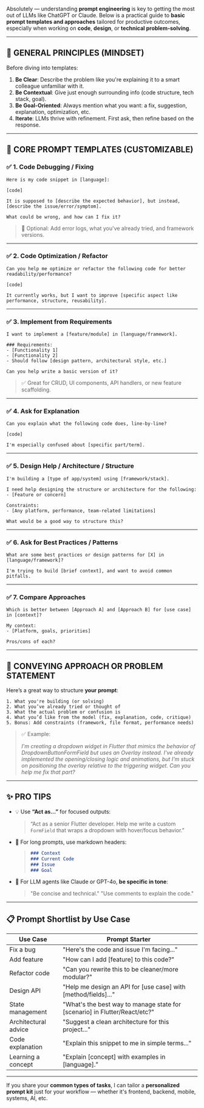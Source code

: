 Absolutely — understanding **prompt engineering** is key to getting the most out of LLMs like ChatGPT or Claude. Below is a practical guide to **basic prompt templates and approaches** tailored for productive outcomes, especially when working on **code**, **design**, or **technical problem-solving**.

---

## 🔧 GENERAL PRINCIPLES (MINDSET)

Before diving into templates:

1. **Be Clear**: Describe the problem like you're explaining it to a smart colleague unfamiliar with it.
2. **Be Contextual**: Give just enough surrounding info (code structure, tech stack, goal).
3. **Be Goal-Oriented**: Always mention what you want: a fix, suggestion, explanation, optimization, etc.
4. **Iterate**: LLMs thrive with refinement. First ask, then refine based on the response.

---

## 📁 CORE PROMPT TEMPLATES (CUSTOMIZABLE)

### ✅ 1. **Code Debugging / Fixing**

```
Here is my code snippet in [language]:

[code]

It is supposed to [describe the expected behavior], but instead, [describe the issue/error/symptom].

What could be wrong, and how can I fix it?
```

> 🔁 Optional: Add error logs, what you've already tried, and framework versions.

---

### ✅ 2. **Code Optimization / Refactor**

```
Can you help me optimize or refactor the following code for better readability/performance?

[code]

It currently works, but I want to improve [specific aspect like performance, structure, reusability].
```

---

### ✅ 3. **Implement from Requirements**

```
I want to implement a [feature/module] in [language/framework].

### Requirements:
- [Functionality 1]
- [Functionality 2]
- Should follow [design pattern, architectural style, etc.]

Can you help write a basic version of it?
```

> ✅ Great for CRUD, UI components, API handlers, or new feature scaffolding.

---

### ✅ 4. **Ask for Explanation**

```
Can you explain what the following code does, line-by-line?

[code]

I'm especially confused about [specific part/term].
```

---

### ✅ 5. **Design Help / Architecture / Structure**

```
I'm building a [type of app/system] using [framework/stack].

I need help designing the structure or architecture for the following:
- [Feature or concern]

Constraints:
- [Any platform, performance, team-related limitations]

What would be a good way to structure this?
```

---

### ✅ 6. **Ask for Best Practices / Patterns**

```
What are some best practices or design patterns for [X] in [language/framework]?

I'm trying to build [brief context], and want to avoid common pitfalls.
```

---

### ✅ 7. **Compare Approaches**

```
Which is better between [Approach A] and [Approach B] for [use case] in [context]?

My context:
- [Platform, goals, priorities]

Pros/cons of each?
```

---

## 🧠 CONVEYING APPROACH OR PROBLEM STATEMENT

Here’s a great way to structure **your prompt**:

```
1. What you're building (or solving)
2. What you’ve already tried or thought of
3. What the actual problem or confusion is
4. What you’d like from the model (fix, explanation, code, critique)
5. Bonus: Add constraints (framework, file format, performance needs)
```

> ✅ Example:
>
> *I'm creating a dropdown widget in Flutter that mimics the behavior of DropdownButtonFormField but uses an Overlay instead. I've already implemented the opening/closing logic and animations, but I'm stuck on positioning the overlay relative to the triggering widget. Can you help me fix that part?*

---

## ✨ PRO TIPS

* 💡 Use **“Act as...”** for focused outputs:

  > “Act as a senior Flutter developer. Help me write a custom `FormField` that wraps a dropdown with hover/focus behavior.”

* 📌 For long prompts, use markdown headers:

  > ```markdown
  > ### Context
  > ### Current Code
  > ### Issue
  > ### Goal
  > ```

* 🧪 For LLM agents like Claude or GPT-4o, **be specific in tone**:

  > "Be concise and technical."
  > "Use comments to explain the code."

---

## 📋 Prompt Shortlist by Use Case

| Use Case             | Prompt Starter                                                              |
| -------------------- | --------------------------------------------------------------------------- |
| Fix a bug            | "Here's the code and issue I'm facing..."                                   |
| Add feature          | "How can I add \[feature] to this code?"                                    |
| Refactor code        | "Can you rewrite this to be cleaner/more modular?"                          |
| Design API           | "Help me design an API for \[use case] with \[method/fields]..."            |
| State management     | "What's the best way to manage state for \[scenario] in Flutter/React/etc?" |
| Architectural advice | "Suggest a clean architecture for this project..."                          |
| Code explanation     | "Explain this snippet to me in simple terms..."                             |
| Learning a concept   | "Explain \[concept] with examples in \[language]."                          |

---

If you share your **common types of tasks**, I can tailor a **personalized prompt kit** just for your workflow — whether it's frontend, backend, mobile, systems, AI, etc.
